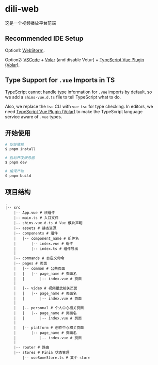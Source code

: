 # dili-web

这是一个视频播放平台前端

## Recommended IDE Setup

Option1: [WebStorm](https://www.jetbrains.com/webstorm/).

Option2: [VSCode](https://code.visualstudio.com/) + [Volar](https://marketplace.visualstudio.com/items?itemName=Vue.volar) (and disable Vetur) + [TypeScript Vue Plugin (Volar)](https://marketplace.visualstudio.com/items?itemName=Vue.vscode-typescript-vue-plugin).

## Type Support for `.vue` Imports in TS

TypeScript cannot handle type information for `.vue` imports by default, so we add a `shims-vue.d.ts` file to tell TypeScript what to do.

Also, we replace the `tsc` CLI with `vue-tsc` for type checking. In editors, we need [TypeScript Vue Plugin (Volar)](https://marketplace.visualstudio.com/items?itemName=Vue.vscode-typescript-vue-plugin) to make the TypeScript language service aware of `.vue` types.

## 开始使用

```sh
# 安装依赖
$ pnpm install

# 启动开发服务器
$ pnpm dev

# 编译产物
$ pnpm build
```

## 项目结构

```text
.
|-- src
    |-- App.vue # 根组件
    |-- main.ts # 入口文件
    |-- shims-vue.d.ts # Vue 模块声明
    |-- assets # 静态资源
    |-- components # 组件
    |   |-- component_name # 组件名
    |       |-- index.vue # 组件
    |       |-- index.ts # 组件导出
    |       
    |-- commands # 自定义命令
    |-- pages # 页面
    |   |-- common # 公共页面
    |   |   |-- page_name # 页面名
    |   |       |-- index.vue # 页面
    |
    |   |-- video # 视频播放相关页面
    |   |   |-- page_name # 页面名
    |   |       |-- index.vue # 页面
    |
    |   |-- personal # 个人中心相关页面
    |   |   |-- page_name # 页面名
    |   |       |-- index.vue # 页面
    |
    |   |-- platform # 创作中心相关页面
    |       |-- page_name # 页面名
    |           |-- index.vue # 页面
    |
    |-- router # 路由
    |-- stores # Pinia 状态管理
        |-- useSomeStore.ts # 某个 store

```


